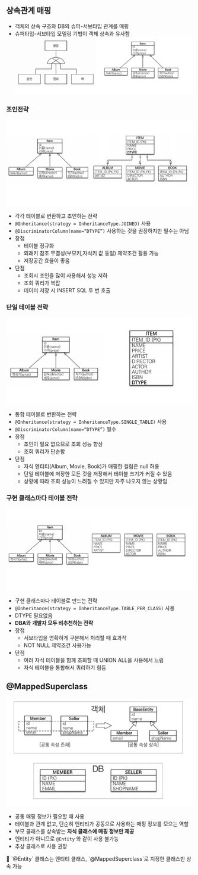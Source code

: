 ## 상속관계 매핑

- 객체의 상속 구조와 DB의 슈퍼-서브타입 관계를 매핑
- 슈퍼타입-서브타입 모델링 기법이 객체 상속과 유사함
![18-1](img/18-1.png)

### 조인전략
![18](img/18.png)

- 각각 테이블로 변환하고 조인하는 전략
- `@Inheritance(strategy = InheritanceType.JOINED)` 사용
- `@DiscriminatorColumn(name=“DTYPE”)` 사용하는 것을 권장하지만 필수는 아님
- 장점
    - 테이블 정규화
    - 외래키 참조 무결성(부모키,자식키 값 동일) 제약조건 활용 가능
    - 저장공간 효율이 좋음
- 단점
    - 조회시 조인을 많이 사용해서 성능 저하
    - 조회 쿼리가 복잡
    - 데이터 저장 시 INSERT SQL 두 번 호출

### 단일 테이블 전략
![19](img/19.png)
- 통합 테이블로 변환하는 전략
- `@Inheritance(strategy = InheritanceType.SINGLE_TABLE)` 사용
- `@DiscriminatorColumn(name=“DTYPE”)` 필수
- 장점
    - 조인이 필요 없으므로 조회 성능 향상
    - 조회 쿼리가 단순함
- 단점
    - 자식 엔티티(Album, Movie, Book)가 매핑한 컬럼은 null 허용
    - 단일 테이블에 저장한 모든 것을 저장해서 테이블 크기가 커질 수 있음
    - 상황에 따라 조회 성능이 느려질 수 있지만 자주 나오지 않는 상황임

### 구현 클래스마다 테이블 전략
![20](img/20.png)

- 구현 클래스마다 테이블로 만드는 전략
- `@Inheritance(strategy = InheritanceType.TABLE_PER_CLASS)` 사용
- DTYPE 필요없음
- **DBA와 개발자 모두 비추천하는 전략**
- 장점
    - 서브타입을 명확하게 구분해서 처리할 때 효과적
    - NOT NULL 제약조건 사용가능
- 단점
    - 여러 자식 테이블을 함께 조회할 때 UNION ALL을 사용해서 느림
    - 자식 테이블을 통합해서 쿼리하기 힘듬

## @MappedSuperclass
![21](img/21.png)

- 공통 매핑 정보가 필요할 때 사용
- 테이블과 관계 없고, 단순히 엔티티가 공동으로 사용하는 매핑 정보를 모으는 역할
- 부모 클래스를 상속받는 **자식 클래스에 매핑 정보만 제공**
- 엔티티가 아니므로 `@Entity` 와 같이 사용 불가능
- 추상 클래스로 사용 권장

<aside>
📌 `@Entity` 클래스는 엔티티 클래스, `@MappedSuperclass`로 지정한 클래스만 상속 가능

</aside>